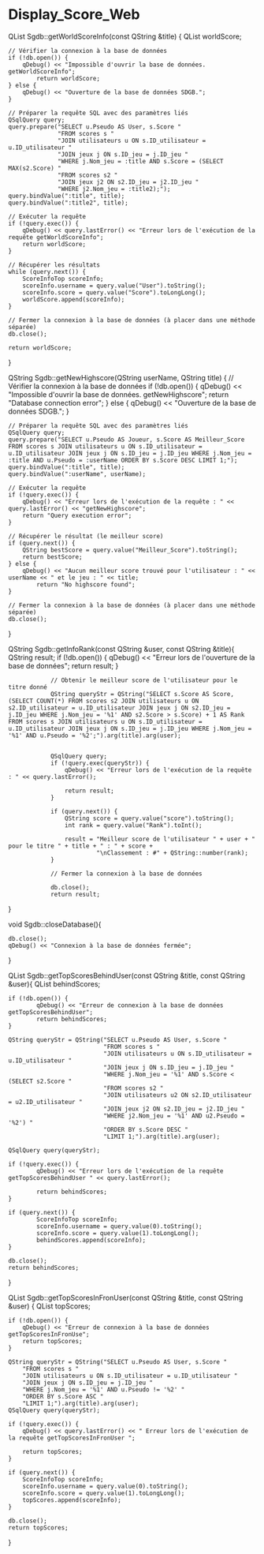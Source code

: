 # Display_Score_Web

QList<ScoreInfoTop> Sgdb::getWorldScoreInfo(const QString &title) {
    QList<ScoreInfoTop> worldScore;

    // Vérifier la connexion à la base de données
    if (!db.open()) {
        qDebug() << "Impossible d'ouvrir la base de données. getWorldScoreInfo";
            return worldScore;
    } else {
        qDebug() << "Ouverture de la base de données SDGB.";
    }

    // Préparer la requête SQL avec des paramètres liés
    QSqlQuery query;
    query.prepare("SELECT u.Pseudo AS User, s.Score "
                  "FROM scores s "
                  "JOIN utilisateurs u ON s.ID_utilisateur = u.ID_utilisateur "
                  "JOIN jeux j ON s.ID_jeu = j.ID_jeu "
                  "WHERE j.Nom_jeu = :title AND s.Score = (SELECT MAX(s2.Score) "
                  "FROM scores s2 "
                  "JOIN jeux j2 ON s2.ID_jeu = j2.ID_jeu "
                  "WHERE j2.Nom_jeu = :title2);");
    query.bindValue(":title", title);
    query.bindValue(":title2", title);

    // Exécuter la requête
    if (!query.exec()) {
        qDebug() << query.lastError() << "Erreur lors de l'exécution de la requête getWorldScoreInfo";
        return worldScore;
    }

    // Récupérer les résultats
    while (query.next()) {
        ScoreInfoTop scoreInfo;
        scoreInfo.username = query.value("User").toString();
        scoreInfo.score = query.value("Score").toLongLong();
        worldScore.append(scoreInfo);
    }

    // Fermer la connexion à la base de données (à placer dans une méthode séparée)
    db.close();

    return worldScore;
}

QString Sgdb::getNewHighscore(QString userName, QString title) {
    // Vérifier la connexion à la base de données
    if (!db.open()) {
        qDebug() << "Impossible d'ouvrir la base de données. getNewHighscore";
            return "Database connection error";
    } else {
        qDebug() << "Ouverture de la base de données SDGB.";
    }

    // Préparer la requête SQL avec des paramètres liés
    QSqlQuery query;
    query.prepare("SELECT u.Pseudo AS Joueur, s.Score AS Meilleur_Score FROM scores s JOIN utilisateurs u ON s.ID_utilisateur = u.ID_utilisateur JOIN jeux j ON s.ID_jeu = j.ID_jeu WHERE j.Nom_jeu = :title AND u.Pseudo = :userName ORDER BY s.Score DESC LIMIT 1;");
    query.bindValue(":title", title);
    query.bindValue(":userName", userName);

    // Exécuter la requête
    if (!query.exec()) {
        qDebug() << "Erreur lors de l'exécution de la requête : " << query.lastError() << "getNewHighscore";
        return "Query execution error";
    }

    // Récupérer le résultat (le meilleur score)
    if (query.next()) {
        QString bestScore = query.value("Meilleur_Score").toString();
        return bestScore;
    } else {
        qDebug() << "Aucun meilleur score trouvé pour l'utilisateur : " << userName << " et le jeu : " << title;
            return "No highscore found";
    }

    // Fermer la connexion à la base de données (à placer dans une méthode séparée)
    db.close();
}


QString Sgdb::getInfoRank(const QString &user, const QString &title){
    QString result;
        if (!db.open()) {
                    qDebug() << "Erreur lors de l'ouverture de la base de données";
                    return result;
                }

                // Obtenir le meilleur score de l'utilisateur pour le titre donné
                QString queryStr = QString("SELECT s.Score AS Score,(SELECT COUNT(*) FROM scores s2 JOIN utilisateurs u ON s2.ID_utilisateur = u.ID_utilisateur JOIN jeux j ON s2.ID_jeu = j.ID_jeu WHERE j.Nom_jeu = '%1' AND s2.Score > s.Score) + 1 AS Rank FROM scores s JOIN utilisateurs u ON s.ID_utilisateur = u.ID_utilisateur JOIN jeux j ON s.ID_jeu = j.ID_jeu WHERE j.Nom_jeu = '%1' AND u.Pseudo = '%2';").arg(title).arg(user);


                QSqlQuery query;
                if (!query.exec(queryStr)) {
                    qDebug() << "Erreur lors de l'exécution de la requête : " << query.lastError();

                    return result;
                }

                if (query.next()) {
                    QString score = query.value("score").toString();
                    int rank = query.value("Rank").toInt();

                    result = "Meilleur score de l'utilisateur " + user + " pour le titre " + title + " : " + score +
                             "\nClassement : #" + QString::number(rank);
                }

                // Fermer la connexion à la base de données

                db.close();
                return result;
}



void Sgdb::closeDatabase(){

    db.close();
    qDebug() << "Connexion à la base de données fermée";

}



QList<ScoreInfoTop> Sgdb::getTopScoresBehindUser(const QString &title, const QString &user){
    QList<ScoreInfoTop> behindScores;


    if (!db.open()) {
            qDebug() << "Erreur de connexion à la base de données getTopScoresBehindUser";
            return behindScores;
    }

    QString queryStr = QString("SELECT u.Pseudo AS User, s.Score "
                               "FROM scores s "
                               "JOIN utilisateurs u ON s.ID_utilisateur = u.ID_utilisateur "
                               "JOIN jeux j ON s.ID_jeu = j.ID_jeu "
                               "WHERE j.Nom_jeu = '%1' AND s.Score < (SELECT s2.Score "
                               "FROM scores s2 "
                               "JOIN utilisateurs u2 ON s2.ID_utilisateur = u2.ID_utilisateur "
                               "JOIN jeux j2 ON s2.ID_jeu = j2.ID_jeu "
                               "WHERE j2.Nom_jeu = '%1' AND u2.Pseudo = '%2') "
                               "ORDER BY s.Score DESC "
                               "LIMIT 1;").arg(title).arg(user);

    QSqlQuery query(queryStr);

    if (!query.exec()) {
            qDebug() << "Erreur lors de l'exécution de la requête getTopScoresBehindUser " << query.lastError();

            return behindScores;
    }

    if (query.next()) {
            ScoreInfoTop scoreInfo;
            scoreInfo.username = query.value(0).toString();
            scoreInfo.score = query.value(1).toLongLong();
            behindScores.append(scoreInfo);
    }

    db.close();
    return behindScores;


}


QList<ScoreInfoTop> Sgdb::getTopScoresInFronUser(const QString &title, const QString &user) {
    QList<ScoreInfoTop> topScores;


    if (!db.open()) {
        qDebug() << "Erreur de connexion à la base de données getTopScoresInFronUse";
        return topScores;
    }

    QString queryStr = QString("SELECT u.Pseudo AS User, s.Score "
        "FROM scores s "
        "JOIN utilisateurs u ON s.ID_utilisateur = u.ID_utilisateur "
        "JOIN jeux j ON s.ID_jeu = j.ID_jeu "
        "WHERE j.Nom_jeu = '%1' AND u.Pseudo != '%2' "
        "ORDER BY s.Score ASC "
        "LIMIT 1;").arg(title).arg(user);
    QSqlQuery query(queryStr);

    if (!query.exec()) {
        qDebug() << query.lastError() << " Erreur lors de l'exécution de la requête getTopScoresInFronUser ";

        return topScores;
    }

    if (query.next()) {
        ScoreInfoTop scoreInfo;
        scoreInfo.username = query.value(0).toString();
        scoreInfo.score = query.value(1).toLongLong();
        topScores.append(scoreInfo);
    }

    db.close();
    return topScores;
}
